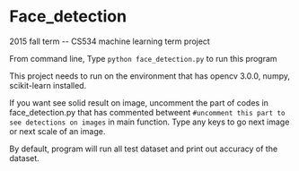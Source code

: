 # Face_detection
2015 fall term -- CS534 machine learning term project

From command line, Type `python face_detection.py` to run this program 

This project needs to run on the environment that has opencv 3.0.0, numpy, scikit-learn installed. 

If you want see solid result on image, uncomment the part of codes in face_detection.py that has commented betweent `#uncomment this part to see detections on images` in main function. Type any keys to go next image or next scale of an image.

By default, program will run all test dataset and print out accuracy of the dataset.

